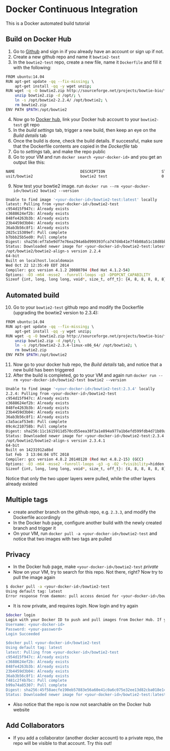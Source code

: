 # Docker Continuous Integration

This is a Docker automated build tutorial

Build on Docker Hub
--------------------
1. Go to [Github](https://github.com) and sign in if you already have an account or sign up if not.
2. Create a new github repo and name it ``bowtie2-test``
3. In the ``bowtie2-test`` repo, create a new file, name it ``Dockerfile`` and fill it with the following:

```bash
FROM ubuntu:14.04 
RUN apt-get update -qq --fix-missing; \ 
	apt-get install -qq -y wget unzip; 
RUN wget -q -O bowtie2.zip http://sourceforge.net/projects/bowtie-bio/files/bowtie2/2.2.4/bowtie2-2.2.4-linux-x86_64.zip/download; \ 
	unzip bowtie2.zip -d /opt/; \ 
	ln -s /opt/bowtie2-2.2.4/ /opt/bowtie2; \ 
	rm bowtie2.zip 
ENV PATH $PATH:/opt/bowtie2 
```
4. Now go to [Docker hub](https://hub.docker.com/), link your Docker hub account to your ``bowtie2-test`` git repo 
5. In the *build settings* tab, trigger a new build, then keep an eye on the *Build details* tab
6. Once the build is done, check the build details. If successful, make sure that the Dockerfile contents are copied in the *Dockerfile* tab
7. Go to *settings* tab, and make the repo public
8. Go to your VM and run ``docker search <your-docker-id>`` and you get an output like this:
```bash
NAME                             DESCRIPTION                         STARS           OFFICIAL            AUTOMATED
usit/bowtie2                     bowtie2 test                        0                                   [OK]
```
9. Now test your bowtie2 image. run ``docker run --rm <your-docker-id>/bowtie2 bowtie2 --version``
```bash
Unable to find image '<your-docker-id>/bowtie2-test:latest' locally
latest: Pulling from <your-docker-id>/bowtie2-test
c954d15f947c: Already exists
c3688624ef2b: Already exists
848fe4263b3b: Already exists
23b4459d3b04: Already exists
36ab3b56c8f1: Already exists
2025c15309ef: Pull complete
b7bbb25b5ed0: Pull complete
Digest: sha256:ef7a5e9df7e76ea294a6bd999393fca747d4b41e7f4b08a51c18d8bb4f273c71
Status: Downloaded newer image for <your-docker-id>/bowtie2-test:latest
/opt/bowtie2/bowtie2-align-s version 2.2.4
64-bit
Built on localhost.localdomain
Wed Oct 22 12:35:49 EDT 2014
Compiler: gcc version 4.1.2 20080704 (Red Hat 4.1.2-54)
Options: -O3 -m64 -msse2  -funroll-loops -g3 -DPOPCNT_CAPABILITY
Sizeof {int, long, long long, void*, size_t, off_t}: {4, 8, 8, 8, 8, 8}
```
Automated build
----------------
10. Go to your ``bowtie2-test`` github repo and modify the Dockerfile (upgrading the bowtie2 version to 2.3.4):
```bash
FROM ubuntu:14.04 
RUN apt-get update -qq --fix-missing; \ 
	apt-get install -qq -y wget unzip; 
RUN wget -q -O bowtie2.zip http://sourceforge.net/projects/bowtie-bio/files/bowtie2/2.3.4/bowtie2-2.3.4-linux-x86_64.zip/download; \ 
	unzip bowtie2.zip -d /opt/; \ 
	ln -s /opt/bowtie2-2.3.4-linux-x86_64/ /opt/bowtie2; \ 
	rm bowtie2.zip 
ENV PATH $PATH:/opt/bowtie2 
```
11. Now go to your docker hub repo, the *Build details* tab, and notice that a new build has been triggered
12. After the build is completed, go to your VM and again run ``docker run --rm <your-docker-id>/bowtie2-test bowtie2 --version``
```bash
Unable to find image '<your-docker-id>/bowtie2-test:2.3.4' locally
2.2.4: Pulling from <your-docker-id>/bowtie2-test
c954d15f947c: Already exists
c3688624ef2b: Already exists
848fe4263b3b: Already exists
23b4459d3b04: Already exists
36ab3b56c8f1: Already exists
c3a5acaf53e8: Pull complete
09c4c210758b: Pull complete
Digest: sha256:11c1615911d570cd55eea38f3a1e894a977a1b6efd599fdb4d71b89a3fa5f075
Status: Downloaded newer image for <your-docker-id>/bowtie2-test:2.3.4
/opt/bowtie2/bowtie2-align-s version 2.3.4.1
64-bit
Built on 14231912a8bd
Sat Feb  3 13:04:04 UTC 2018
Compiler: gcc version 4.8.2 20140120 (Red Hat 4.8.2-15) (GCC)
Options: -O3 -m64 -msse2 -funroll-loops -g3 -g -O2 -fvisibility=hidden -I/hbb_exe/include  -std=c++98 -DPOPCNT_CAPABILITY -DWITH_TBB -DNO_SPINLOCK -DWITH_QUEUELOCK=1
Sizeof {int, long, long long, void*, size_t, off_t}: {4, 8, 8, 8, 8, 8}
```
Notice that only the two upper layers were pulled, while the other layers already existed

Multiple tags
--------------
* create another branch on the github repo, e.g. ``2.3.3``, and modify the Dockerfile accordingly
* In the Docker hub page, configure another build with the newly created branch and trigger it
* On your VM, run ``docker pull -a <your-docker-id>/bowtie2-test`` and notice that two images with two tags are pulled

Privacy
--------
* In the Docker hub page, make ``<your-docker-id>/bowtie2-test`` *private*
* Now on your VM, try to search for this repo. Not there, right? Now try to pull the image again
```bash
$ docker pull -a <your-docker-id>/bowtie2-test
Using default tag: latest
Error response from daemon: pull access denied for <your-docker-id>/bowtie2-test, repository does not exist or may require 'docker login
```
* It is now private, and requires *login*. Now login and try again
```bash
$docker login
Login with your Docker ID to push and pull images from Docker Hub. If you don't have a Docker ID, head over to https://hub.docker.com to create one.
Username: <your-docker-id>
Password: <your-password>
Login Succeeded

$docker pull <your-docker-id>/bowtie2-test
Using default tag: latest
latest: Pulling from <your-docker-id>/bowtie2-test
c954d15f947c: Already exists
c3688624ef2b: Already exists
848fe4263b3b: Already exists
23b4459d3b04: Already exists
36ab3b56c8f1: Already exists
f481c2f4b7bc: Pull complete
b99a74a85307: Pull complete
Digest: sha256:45f58aecfe190eb57883e56a60e41c0a6c075e32ee13d82cba018e1481b8339a
Status: Downloaded newer image for <your-docker-id>/bowtie2-test:latest
```
* Also notice that the repo is now not searchable on the Docker hub website

Add Collaborators
------------------
* If you add a collaborator (another docker account) to a private repo, the repo will be visible to that account. Try this out!
